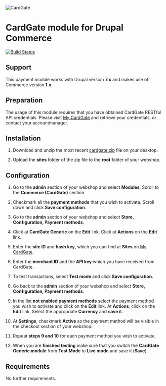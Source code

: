 ![CardGate](https://cdn.curopayments.net/thumb/200/logos/cardgate.png)

# CardGate module for Drupal Commerce

[![Build Status](https://travis-ci.org/cardgate/drupal-commerce.svg?branch=master)](https://travis-ci.org/cardgate/drupal-commerce)

## Support

This payment module works with Drupal version **7.x** and makes use of Commerce version **1.x**

## Preparation

The usage of this module requires that you have obtained CardGate RESTful API credentials.
Please visit [My CardGate](https://my.cardgate.com/) and retrieve your credentials, or contact your accountmanager.

## Installation

1. Download and unzip the most recent [cardgate.zip](https://github.com/cardgate/drupal-commerce/releases) file on your desktop.

2. Upload the **sites** folder of the zip file to the  **root** folder of your webshop.

## Configuration

1. Go to the **admin** section of your webshop and select **Modules**.
   Scroll to the **Commerce (CardGate)** section.

2. Checkmark all the **payment methods** that you wish to activate.
   Scroll down and click **Save configuration**.

3. Go to the **admin** section of your webshop and select **Store, Configuration, Payment methods**.

4. Click at **CardGate Generic** on the **Edit** link.
   Click at **Actions** on the **Edit** link.

5. Enter the **site ID** and **hash key**, which you can find at **Sites** on [My CardGate](https://my.cardgate.com/).

6. Enter the **merchant ID** and the **API key** which you have received from CardGate.

7. To test transactions, select **Test mode** and click **Save configuration**.

8. Go back to the **admin** section of your webshop and select **Store, Configuration, Payment methods**.

9. In the list **not enabled payment methods** select the payment method you wish to activate and click on the **Edit** link.
    At **Actions**, click on the **Edit** link.
    Select the appropriate **Currency** and **save it**.

10. At **Settings**, checkmark **Active** so the payment method will be visible in the checkout section of your webshop.

11. Repeat **steps 9 and 10** for each payment method you wish to activate.

12. When you are **finished testing** make sure that you switch the **CardGate Generic module** from **Test Mode** to **Live mode** and save it (**Save**).

## Requirements

No further requirements.
